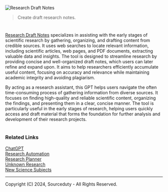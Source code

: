 ![Research Draft Notes](https://github.com/user-attachments/assets/feeb64b1-585c-4657-ac05-741ff31205d6)

> Create draft research notes.

#

[Research Draft Notes](https://chatgpt.com/g/g-iAtQ2ULw8-research-draft-notes) specializes in assisting with the early stages of scientific research by gathering, organizing, and drafting content from credible sources. It uses web searches to locate relevant information, including scientific articles, web pages, and PDF documents, extracting valuable data and insights. The tool is designed to streamline research by providing concise and well-organized draft notes, which users can later refine and expand upon. It aims to help researchers efficiently accumulate useful content, focusing on accuracy and relevance while maintaining academic integrity and avoiding plagiarism.

By acting as a research assistant, this GPT helps users navigate the often time-consuming process of gathering information from diverse sources. It focuses on finding high-quality and reliable scientific content, organizing the findings, and presenting them in a clear, concise manner. The tool is particularly useful in the early stages of research, helping users quickly access and draft material that forms the foundation for further analysis and development of their research projects.

#
### Related Links

[ChatGPT](https://github.com/sourceduty/ChatGPT)
<br>
[Research Automation](https://github.com/sourceduty/Research_Automation)
<br>
[Research Planner](https://github.com/sourceduty/Research_Planner)
<br>
[Unknown Research](https://github.com/sourceduty/Unknown_Research)
<br>
[New Science Subjects](https://github.com/sourceduty/New_Science_Subjects)

***
Copyright (C) 2024, Sourceduty - All Rights Reserved.
